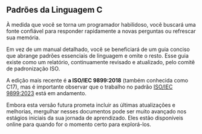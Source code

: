 ## Padrões da Linguagem C
À medida que você se torna um programador habilidoso, você buscará uma fonte confiável para responder rapidamente a novas perguntas ou refrescar sua memória.

Em vez de um manual detalhado, você se beneficiará de um guia conciso que abrange padrões essenciais de linguagem e omite o resto. Esse guia existe como um relatório, continuamente revisado e atualizado, pelo comitê de padronização ISO.

A edição mais recente é **a ISO/IEC 9899:2018** (também conhecida como C17), mas é importante observar que o trabalho no padrão [ISO/IEC 9899:2023](https://www.open-std.org/jtc1/sc22/wg14/www/docs/n3096.pdf) está em andamento.

Embora esta versão futura prometa incluir as últimas atualizações e melhorias, mergulhar nesses documentos pode ser muito avançado nos estágios iniciais da sua jornada de aprendizado. Eles estão disponíveis online para quando for o momento certo para explorá-los.
